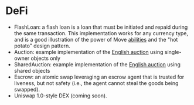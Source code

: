 # DeFi

* FlashLoan: a flash loan is a loan that must be initiated and repaid during the same transaction. This implementation works for any currency type, and is a good illustration of the power of Move [abilities](https://diem.github.io/move/abilities.html) and the "hot potato" design pattern.
* Auction: example implementation of the [English auction](https://en.wikipedia.org/wiki/English_auction) using single-owner objects only
* SharedAuction: example implementation of the [English auction](https://en.wikipedia.org/wiki/English_auction) using shared objects
* Escrow: an atomic swap leveraging an escrow agent that is trusted for liveness, but not safety (i.e., the agent cannot steal the goods being swapped).
* Uniswap 1.0-style DEX (coming soon).
